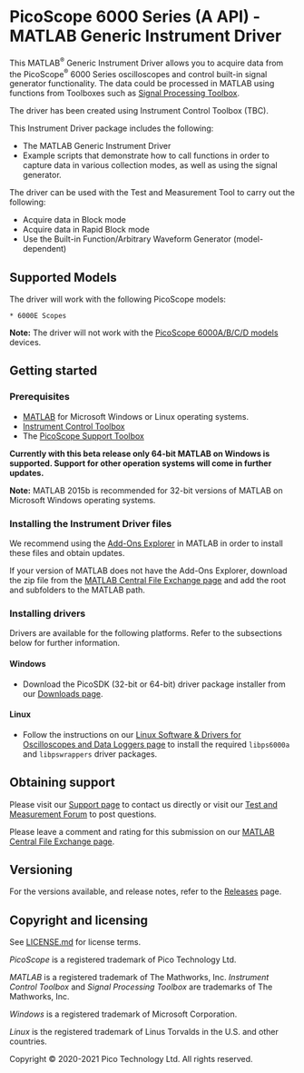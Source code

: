 # PicoScope 6000 Series (A API) - MATLAB Generic Instrument Driver

This MATLAB<sup>®</sup> Generic Instrument Driver allows you to acquire data from the PicoScope<sup>®</sup> 6000 Series oscilloscopes and control built-in signal generator functionality. The data could be processed in MATLAB using functions from Toolboxes such as [Signal Processing Toolbox](https://www.mathworks.com/products/signal.html). 

The driver has been created using Instrument Control Toolbox (TBC). 

This Instrument Driver package includes the following: 

* The MATLAB Generic Instrument Driver 
* Example scripts that demonstrate how to call functions in order to capture data in various collection modes, as well as using the signal generator.

The driver can be used with the Test and Measurement Tool to carry out the following: 

  * Acquire data in Block mode 
  * Acquire data in Rapid Block mode 
  * Use the Built-in Function/Arbitrary Waveform Generator (model-dependent)

## Supported Models

The driver will work with the following PicoScope models:
    
    * 6000E Scopes

**Note:** The driver will not work with the [PicoScope 6000A/B/C/D models](https://uk.mathworks.com/matlabcentral/fileexchange/48311-picoscope-6000-series-matlab-generic-instrument-driver) devices.

## Getting started

### Prerequisites

* [MATLAB](https://uk.mathworks.com/products/matlab.html) for Microsoft Windows or Linux operating systems.
* [Instrument Control Toolbox](http://www.mathworks.co.uk/products/instrument/)
* The [PicoScope Support Toolbox](http://uk.mathworks.com/matlabcentral/fileexchange/53681-picoscope-support-toolbox)

**Currently with this beta release only 64-bit MATLAB on Windows is supported.  Support for other operation systems will come in further updates.**

**Note:** MATLAB 2015b is recommended for 32-bit versions of MATLAB on Microsoft Windows operating systems.

### Installing the Instrument Driver files

We recommend using the [Add-Ons Explorer](https://uk.mathworks.com/help/matlab/matlab_env/get-add-ons.html) in MATLAB in order to install these files and obtain updates.

If your version of MATLAB does not have the Add-Ons Explorer, download the zip file from the [MATLAB Central File Exchange page]()
 and add the root and subfolders to the MATLAB path.

### Installing drivers

Drivers are available for the following platforms. Refer to the subsections below for further information.

#### Windows

* Download the PicoSDK (32-bit or 64-bit) driver package installer from our [Downloads page](https://www.picotech.com/downloads).

#### Linux

* Follow the instructions on our [Linux Software & Drivers for Oscilloscopes and Data Loggers page](https://www.picotech.com/downloads/linux) to install the required `libps6000a` and `libpswrappers` driver packages.

## Obtaining support

Please visit our [Support page](https://www.picotech.com/tech-support) to contact us directly or visit our [Test and Measurement Forum](https://www.picotech.com/support/forum71.html) to post questions.

Please leave a comment and rating for this submission on our [MATLAB Central File Exchange page]().

## Versioning

For the versions available, and release notes, refer to the [Releases](https://github.com/picotech/picosdk-ps6000a-matlab-instrument-driver/releases) page.

## Copyright and licensing

See [LICENSE.md](LICENSE.md) for license terms. 

*PicoScope* is a registered trademark of Pico Technology Ltd. 

*MATLAB* is a registered trademark of The Mathworks, Inc. *Instrument Control Toolbox* and *Signal Processing Toolbox*
are trademarks of The Mathworks, Inc.

*Windows* is a registered trademark of Microsoft Corporation. 

*Linux* is the registered trademark of Linus Torvalds in the U.S. and other countries.

Copyright © 2020-2021 Pico Technology Ltd. All rights reserved. 

